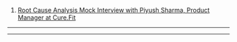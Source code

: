 1. [Root Cause Analysis Mock Interview with Piyush Sharma, Product Manager at Cure.Fit
](https://youtube.com/watch?v=OiE5vvbnryI)














-----------------------------------------------------------------------

-----------------------------------------------------------------------
